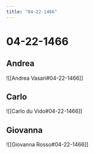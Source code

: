 ```yaml
---
title: "04-22-1466"
---
```


# 04-22-1466

## Andrea
![[Andrea Vasari#04-22-1466]]

## Carlo
![[Carlo du Vido#04-22-1466]]


## Giovanna
![[Giovanna Rosso#04-22-1466]]
